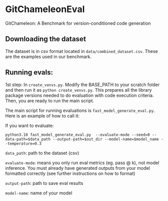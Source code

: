 # GitChameleonEval
GitChameleon: A Benchmark for version-conditioned code generation
## Downloading the dataset
The dataset is in csv format located in ```data/combined_dataset.csv```. These are the examples used in our benchmark.
## Running evals:
1st step: In ``` create_venvs.py ```. Modify the BASE_PATH to your scratch folder and then run it as ```python create_venvs.py```. This prepares all the library package versions needed to do evaluation with code execution criteria. Then, you are ready to run the main script.

The main script for running evaluations is ```fast_model_generate_eval.py```. Here is an example of how to call it:

If you want to evaluate:
```
python3.10 fast_model_generate_eval.py  --evaluate-mode --seed=0 --data-path=$data_path --output-path=$out_dir --model-name=$model_name --temperature=0.3
```
```data_path```: path to the dataset (csv)

```evaluate-mode```: means you only run eval metrics (eg. pass @ k), not model inference. You must already have generated outputs from your model formatted correctly (see further instructions on how to format)

```output-path```: path to save eval results

```model-name```: name of your model